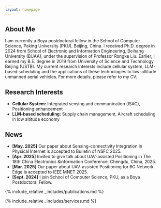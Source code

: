 ```yaml
---
layout: homepage
---
```


## About Me

I am currently a Boya postdoctoral fellow in the School of Computer Science, Peking University (PKU), Beijing, China. 
I received Ph.D. degree in 2024 from School of Electronic and Information Engineering, Beihang University (BUAA), under the supervision of Professor Rongke Liu. Earlier, I earned my B.E. degree in 2019 from University of Science and Technology Beijing (USTB). 
My current research interests include cellular system, LLM-based scheduling and the applications of these technologies to low-altitude unmanned aerial vehicles. 
For more details, please refer to my CV. 

## Research Interests

- **Cellular System:** Integrated sensing and communication (ISAC), Positioning enhancement
- **LLM-based scheduling:** Supply chain management, Aircraft scheduling in low altitude economy

## News

- **[May. 2025]** Our paper about Sensing-connectivity Integration in Physical Internet is accepted to Bulletin of NSFC 2025.
- **[Apr. 2025]** Invited to give talk about UAV-assisted Positioning in The 18th China Electronics &information Conference, Chengdu, China, 2025. 
- **[Mar. 2025]** Our paper about UAV-assisted Positioning for 6G Network Edge is accepted to IEEE MNET 2025.
- **[Sept. 2024]** I join School of Computer Science, PKU, as a Boya Postdoctoral Fellow.

{% include_relative _includes/publications.md %}

{% include_relative _includes/services.md %}

